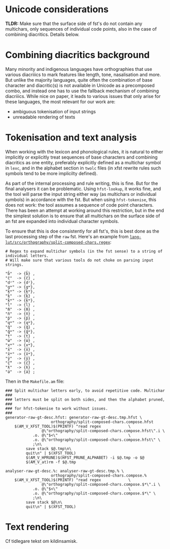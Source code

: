 # Unicode considerations

**TLDR:** Make sure that the surface side of fst's do not contain any multichars, only sequences of individual code points, also in the case of combining diacritics. Details below.

# Combining diacritics background

Many minority and indigenous languages have orthographies that use various diacriiics to mark features like length, tone, nasalisation and more. But unlike the majority languages, quite often the combination of base character and diacritic(s) is not available in Unicode as a precomposed combo, and instead one has to use the fallback mechanism of combining diacriiics. While nice on paper, it leads to various issues that only arise for these languages, the most relevant for our work are:

- ambiguous tokenisation of input strings
- unreadable rendering of texts

# Tokenisation and text analysis

When working with the lexicon and phonological rules, it is natural to either implicitly or explicitly treat sequences of base characters and combining diacritics as one entity, preferably explicitly defined as a multichar symbol in `lexc`, and in the alphabet section in `twolc` files (in xfst rewrite rules such symbols tend to be more implicilty defined).

As part of the internal processing and rule writing, this is fine. But for the final analysers it can be problematic. Using `hfst-lookup`, it works fine, and the tool will parse the input string either way (as multichars or individual symbols) in accordance with the fst. But when using `hfst-tokenise`, this does not work: the tool assumes a sequence of code point characters. There has been an attempt at working around this restriction, but in the end the simplest solution is to ensure that all multichars on the surface side of an fst are expanded into individual character symbols.

To ensure that this is doe consistently for all fst's, this is best done as the last processing step of the `raw` fst. Here's an example from [`lang-lut/src/orthography/split-composed-chars.regex`](/lang-lut):

```
# Regex to expand multichar symbols (in the fst sense) to a string of individual letters.
# Will make sure that various tools do not choke on parsing input strings.

"b̓"  -> {b̓} ,
"c̓"  -> {c̓} ,
"dᶻ" -> {dᶻ},
"gʷ" -> {gʷ},
"kʷ" -> {kʷ},
"k̓"  -> {k̓} ,
"k̓ʷ" -> {k̓ʷ},
"l̕"  -> {l̕} ,
"m̓"  -> {m̓} ,
"n̓"  -> {n̓} ,
"p̓"  -> {p̓} ,
"qʷ" -> {qʷ},
"q̓"  -> {q̓} ,
"q̓ʷ" -> {q̓ʷ},
"t̕"  -> {t̕} ,
"w̓"  -> {w̓} ,
"xʷ" -> {xʷ},
"x̌"  -> {x̌} ,
"x̌ʷ" -> {x̌ʷ},
"y̓"  -> {y̓} ,
"č̓"  -> {č̓} ,
"ƛ̕"  -> {ƛ̕} ,
"ə́"  -> {ə́} ;
```

Then in the `Makefile.am` file:

```make
### Split multichar letters early, to avoid repetitive code. Multichar ###
### letters must be split on both sides, and then the alphabet pruned, ###
### for hfst-tokenise to work without issues.                          ###
generator-raw-gt-desc.hfst: generator-raw-gt-desc.tmp.hfst \
					orthography/split-composed-chars.compose.hfst
	$(AM_V_XFST_TOOL)$(PRINTF) "read regex            \
				@\"orthography/split-composed-chars.compose.hfst\".i \
			.o. @\"$<\"                               \
			.o. @\"orthography/split-composed-chars.compose.hfst\" \
			;\n\
		 save stack $@.tmp\n\
		 quit\n" | $(XFST_TOOL)
		 $(AM_V_HPRUNE)$(HFST_PRUNE_ALPHABET) -i $@.tmp -o $@
		 $(AM_V_at)rm -f $@.tmp

analyser-raw-gt-desc.%: analyser-raw-gt-desc.tmp.% \
					orthography/split-composed-chars.compose.%
	$(AM_V_XFST_TOOL)$(PRINTF) "read regex            \
				@\"orthography/split-composed-chars.compose.$*\".i \
			.o. @\"$<\"                               \
			.o. @\"orthography/split-composed-chars.compose.$*\" \
			;\n\
		 save stack $@\n\
		 quit\n" | $(XFST_TOOL)
```

# Text rendering

Cf tidlegare tekst om kildinsamisk.
